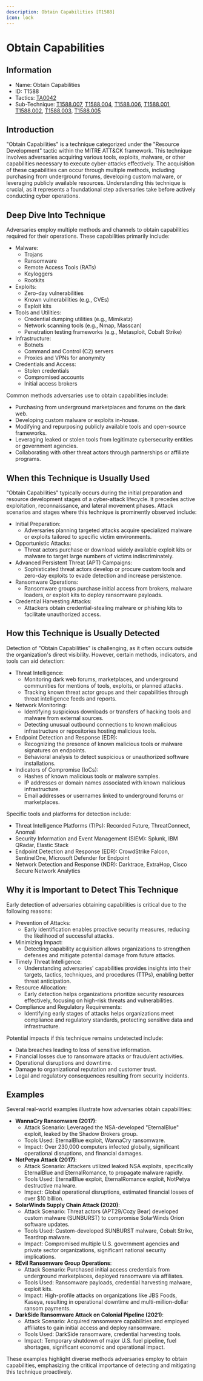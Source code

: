 ```yaml
---
description: Obtain Capabilities [T1588]
icon: lock
---
```


# Obtain Capabilities

## Information

* Name: Obtain Capabilities
* ID: T1588
* Tactics: [TA0042](../)
* Sub-Technique: [T1588.007](t1588.007.md), [T1588.004](t1588.004.md), [T1588.006](t1588.006.md), [T1588.001](t1588.001.md), [T1588.002](t1588.002.md), [T1588.003](t1588.003.md), [T1588.005](t1588.005.md)

## Introduction

"Obtain Capabilities" is a technique categorized under the "Resource Development" tactic within the MITRE ATT\&CK framework. This technique involves adversaries acquiring various tools, exploits, malware, or other capabilities necessary to execute cyber-attacks effectively. The acquisition of these capabilities can occur through multiple methods, including purchasing from underground forums, developing custom malware, or leveraging publicly available resources. Understanding this technique is crucial, as it represents a foundational step adversaries take before actively conducting cyber operations.

## Deep Dive Into Technique

Adversaries employ multiple methods and channels to obtain capabilities required for their operations. These capabilities primarily include:

* Malware:
  * Trojans
  * Ransomware
  * Remote Access Tools (RATs)
  * Keyloggers
  * Rootkits
* Exploits:
  * Zero-day vulnerabilities
  * Known vulnerabilities (e.g., CVEs)
  * Exploit kits
* Tools and Utilities:
  * Credential dumping utilities (e.g., Mimikatz)
  * Network scanning tools (e.g., Nmap, Masscan)
  * Penetration testing frameworks (e.g., Metasploit, Cobalt Strike)
* Infrastructure:
  * Botnets
  * Command and Control (C2) servers
  * Proxies and VPNs for anonymity
* Credentials and Access:
  * Stolen credentials
  * Compromised accounts
  * Initial access brokers

Common methods adversaries use to obtain capabilities include:

* Purchasing from underground marketplaces and forums on the dark web.
* Developing custom malware or exploits in-house.
* Modifying and repurposing publicly available tools and open-source frameworks.
* Leveraging leaked or stolen tools from legitimate cybersecurity entities or government agencies.
* Collaborating with other threat actors through partnerships or affiliate programs.

## When this Technique is Usually Used

"Obtain Capabilities" typically occurs during the initial preparation and resource development stages of a cyber-attack lifecycle. It precedes active exploitation, reconnaissance, and lateral movement phases. Attack scenarios and stages where this technique is prominently observed include:

* Initial Preparation:
  * Adversaries planning targeted attacks acquire specialized malware or exploits tailored to specific victim environments.
* Opportunistic Attacks:
  * Threat actors purchase or download widely available exploit kits or malware to target large numbers of victims indiscriminately.
* Advanced Persistent Threat (APT) Campaigns:
  * Sophisticated threat actors develop or procure custom tools and zero-day exploits to evade detection and increase persistence.
* Ransomware Operations:
  * Ransomware groups purchase initial access from brokers, malware loaders, or exploit kits to deploy ransomware payloads.
* Credential Harvesting Attacks:
  * Attackers obtain credential-stealing malware or phishing kits to facilitate unauthorized access.

## How this Technique is Usually Detected

Detection of "Obtain Capabilities" is challenging, as it often occurs outside the organization's direct visibility. However, certain methods, indicators, and tools can aid detection:

* Threat Intelligence:
  * Monitoring dark web forums, marketplaces, and underground communities for mentions of tools, exploits, or planned attacks.
  * Tracking known threat actor groups and their capabilities through threat intelligence feeds and reports.
* Network Monitoring:
  * Identifying suspicious downloads or transfers of hacking tools and malware from external sources.
  * Detecting unusual outbound connections to known malicious infrastructure or repositories hosting malicious tools.
* Endpoint Detection and Response (EDR):
  * Recognizing the presence of known malicious tools or malware signatures on endpoints.
  * Behavioral analysis to detect suspicious or unauthorized software installations.
* Indicators of Compromise (IoCs):
  * Hashes of known malicious tools or malware samples.
  * IP addresses or domain names associated with known malicious infrastructure.
  * Email addresses or usernames linked to underground forums or marketplaces.

Specific tools and platforms for detection include:

* Threat Intelligence Platforms (TIPs): Recorded Future, ThreatConnect, Anomali
* Security Information and Event Management (SIEM): Splunk, IBM QRadar, Elastic Stack
* Endpoint Detection and Response (EDR): CrowdStrike Falcon, SentinelOne, Microsoft Defender for Endpoint
* Network Detection and Response (NDR): Darktrace, ExtraHop, Cisco Secure Network Analytics

## Why it is Important to Detect This Technique

Early detection of adversaries obtaining capabilities is critical due to the following reasons:

* Prevention of Attacks:
  * Early identification enables proactive security measures, reducing the likelihood of successful attacks.
* Minimizing Impact:
  * Detecting capability acquisition allows organizations to strengthen defenses and mitigate potential damage from future attacks.
* Timely Threat Intelligence:
  * Understanding adversaries' capabilities provides insights into their targets, tactics, techniques, and procedures (TTPs), enabling better threat anticipation.
* Resource Allocation:
  * Early detection helps organizations prioritize security resources effectively, focusing on high-risk threats and vulnerabilities.
* Compliance and Regulatory Requirements:
  * Identifying early stages of attacks helps organizations meet compliance and regulatory standards, protecting sensitive data and infrastructure.

Potential impacts if this technique remains undetected include:

* Data breaches leading to loss of sensitive information.
* Financial losses due to ransomware attacks or fraudulent activities.
* Operational disruptions and downtime.
* Damage to organizational reputation and customer trust.
* Legal and regulatory consequences resulting from security incidents.

## Examples

Several real-world examples illustrate how adversaries obtain capabilities:

* **WannaCry Ransomware (2017)**:
  * Attack Scenario: Leveraged the NSA-developed "EternalBlue" exploit, leaked by the Shadow Brokers group.
  * Tools Used: EternalBlue exploit, WannaCry ransomware.
  * Impact: Over 230,000 computers infected globally, significant operational disruptions, and financial damages.
* **NotPetya Attack (2017)**:
  * Attack Scenario: Attackers utilized leaked NSA exploits, specifically EternalBlue and EternalRomance, to propagate malware rapidly.
  * Tools Used: EternalBlue exploit, EternalRomance exploit, NotPetya destructive malware.
  * Impact: Global operational disruptions, estimated financial losses of over $10 billion.
* **SolarWinds Supply Chain Attack (2020)**:
  * Attack Scenario: Threat actors (APT29/Cozy Bear) developed custom malware (SUNBURST) to compromise SolarWinds Orion software updates.
  * Tools Used: Custom-developed SUNBURST malware, Cobalt Strike, Teardrop malware.
  * Impact: Compromised multiple U.S. government agencies and private sector organizations, significant national security implications.
* **REvil Ransomware Group Operations**:
  * Attack Scenario: Purchased initial access credentials from underground marketplaces, deployed ransomware via affiliates.
  * Tools Used: Ransomware payloads, credential harvesting malware, exploit kits.
  * Impact: High-profile attacks on organizations like JBS Foods, Kaseya, resulting in operational downtime and multi-million-dollar ransom payments.
* **DarkSide Ransomware Attack on Colonial Pipeline (2021)**:
  * Attack Scenario: Acquired ransomware capabilities and employed affiliates to gain initial access and deploy ransomware.
  * Tools Used: DarkSide ransomware, credential harvesting tools.
  * Impact: Temporary shutdown of major U.S. fuel pipeline, fuel shortages, significant economic and operational impact.

These examples highlight diverse methods adversaries employ to obtain capabilities, emphasizing the critical importance of detecting and mitigating this technique proactively.
